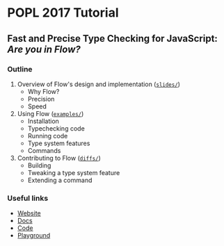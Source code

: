 # POPL 2017 Tutorial

## Fast and Precise Type Checking for JavaScript: *Are you in Flow?*

### Outline

1. Overview of Flow's design and implementation ([`slides/`](slides/))
   * Why Flow?
   * Precision
   * Speed
2. Using Flow ([`examples/`](examples/))
   * Installation
   * Typechecking code
   * Running code
   * Type system features
   * Commands
3. Contributing to Flow ([`diffs/`](examples/))
   * Building
   * Tweaking a type system feature
   * Extending a command
   
### Useful links

* [Website](https://flowtype.org/)
* [Docs](https://flowtype.org/docs/getting-started.html#_)
* [Code](https://github.com/facebook/flow)
* [Playground](https://flowtype.org/try/)
